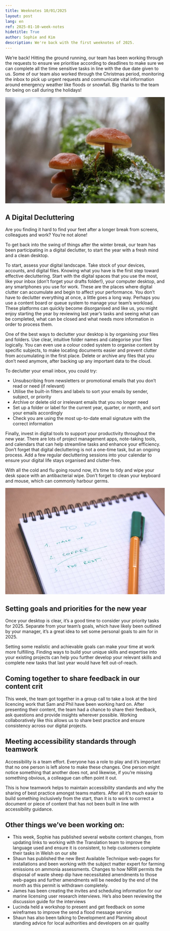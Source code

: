 ```yaml
---
title: Weeknotes 10/01/2025
layout: post
lang: en
ref: 2025-01-10-week-notes
hidetitle: True
author: Sophie and Kim
description: We're back with the first weeknotes of 2025.
---
```


We’re back! Hitting the ground running, our team has been working through the requests to ensure we prioritise according to deadlines to make sure we can complete all the time sensitive tasks in line with the due date given to us. Some of our team also worked through the Christmas period, monitoring the inbox to pick up urgent requests and communicate vital information around emergency weather like floods or snowfall. Big thanks to the team for being on call during the holidays!

![Mushrooms](https://github.com/nrw-digital/week-notes/blob/265fc827eddba7b9b5966a53d7516238efc7ac21/images/10-01-2025-001.jpg?raw=true)

## A Digital Decluttering

Are you finding it hard to find your feet after a longer break from screens, colleagues and work? You’re not alone!

To get back into the swing of things after the winter break, our team has been participating in a digital declutter, to start the year with a fresh mind and a clean desktop.

To start, assess your digital landscape. Take stock of your devices, accounts, and digital files. Knowing what you have is the first step toward effective decluttering. Start with the digital spaces that you use the most, like your inbox (don’t forget your drafts folder!), your computer desktop, and any smartphones you use for work. These are the places where digital clutter can accumulate and begin to affect your performance. You don’t have to declutter everything at once, a little goes a long way.
Perhaps you use a content board or queue system to manage your team’s workload. These platforms can quickly become disorganised and like us, you might enjoy starting the year by reviewing last year’s tasks and seeing what can be completed, what can be closed and what needs more information in order to process them.

One of the best ways to declutter your desktop is by organising your files and folders. Use clear, intuitive folder names and categorise your files logically. You can even use a colour coded system to organise content by specific subjects, to make locating documents easier and prevent clutter from accumulating in the first place. Delete or archive any files that you don’t need anymore, after backing up any important data to the cloud.

To declutter your email inbox, you could try:

+ Unsubscribing from newsletters or promotional emails that you don’t read or need (if relevant)
+ Utilise the built-in filters and labels to sort your emails by sender, subject, or priority
+ Archive or delete old or irrelevant emails that you no longer need
+ Set up a folder or label for the current year, quarter, or month, and sort your emails accordingly
+ Check you are using the most up-to-date email signature with the correct information

Finally, invest in digital tools to support your productivity throughout the new year. There are lots of project management apps, note-taking tools, and calendars that can help streamline tasks and enhance your efficiency. Don’t forget that digital decluttering is not a one-time task, but an ongoing process. Add a few regular decluttering sessions into your calendar to ensure your digital life stays organised and clutter-free.

With all the cold and flu going round now, it’s time to tidy and wipe your desk space with an antibacterial wipe. Don’t forget to clean your keyboard and mouse, which can commonly harbour germs.

![To-do list](https://github.com/nrw-digital/week-notes/blob/265fc827eddba7b9b5966a53d7516238efc7ac21/images/10-01-2025-002.jpg?raw=true)

## Setting goals and priorities for the new year

Once your desktop is clear, it’s a good time to consider your priority tasks for 2025. Separate from your team’s goals, which have likely been outlined by your manager, it’s a great idea to set some personal goals to aim for in 2025. 

Setting some realistic and achievable goals can make your time at work more fulfilling. Finding ways to build your unique skills and expertise into your existing projects can help you further develop your relevant skills and complete new tasks that last year would have felt out-of-reach.

## Coming together to share feedback in our content crit

This week, the team got together in a group call to take a look at the bird licencing work that Sam and Phil have been working hard on. After presenting their content, the team had a chance to share their feedback, ask questions and provide insights wherever possible. Working collaboratively like this allows us to share best practice and ensure consistency across our digital projects.

## Meeting accessibility standards through teamwork

Accessibility is a team effort. Everyone has a role to play and it’s important that no one person is left alone to make these changes. One person might notice something that another does not, and likewise, if you’re missing something obvious, a colleague can often point it out.

This is how teamwork helps to maintain accessibility standards and why the sharing of best practice amongst teams matters. After all it’s much easier to build something inclusively from the start, than it is to work to correct a document or piece of content that has not been built in line with accessibility guidance.

## Other things we’ve been working on:

+ This week, Sophie has published several website content changes, from updating links to working with the Translation team to improve the language used and ensure it is consistent, to help customers complete their tasks in Welsh on our site
+ Shaun has published the new Best Available Technique web-pages for installations and been working with the subject matter expert for farming emissions on ammonia assessments. Changes to how NRW permits the disposal of waste sheep dip have necessitated amendments to those web-pages and further amendments will be needed by the end of the month as this permit is withdrawn completely.
+ James has been creating the invites and scheduling information for our marine licensing user research interviews. He’s also been reviewing the discussion guide for the interviews
+ Lucinda held a workshop to present and get feedback on some wireframes to improve the send a flood message service
+ Shaun has also been talking to Development and Planning about standing advice for local authorities and developers on air quality
